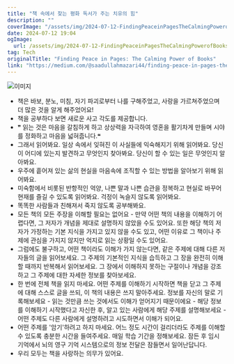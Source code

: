 ```yaml
---
title: "책 속에서 찾는 평화 독서가 주는 치유의 힘"
description: ""
coverImage: "/assets/img/2024-07-12-FindingPeaceinPagesTheCalmingPowerofBooks_0.png"
date: 2024-07-12 19:04
ogImage:
  url: /assets/img/2024-07-12-FindingPeaceinPagesTheCalmingPowerofBooks_0.png
tag: Tech
originalTitle: "Finding Peace in Pages: The Calming Power of Books"
link: "https://medium.com/@saadullahmazari44/finding-peace-in-pages-the-calming-power-of-books-b8651d9597a6"
---
```


![이미지](/assets/img/2024-07-12-FindingPeaceinPagesTheCalmingPowerofBooks_0.png)

- 책은 바보, 분노, 미침, 자기 파괴로부터 나를 구해주었고, 사랑을 가르쳐주었으며 더 많은 것을 알게 해주었어요!
- 책을 공부하다 보면 새로운 사고 각도를 제공합니다.
- ❞ 읽는 것은 마음을 갈침하게 하고 상상력을 자극하여 영혼을 활기차게 만들며 시야를 정화하고 마음을 넓혀줍니다.❝
- 그래서 읽어봐요. 일상 속에서 잊혀진 이 사실들에 익숙해지기 위해 읽어봐요. 당신이 어디에 있는지 발견하고 무엇인지 찾아봐요. 당신이 할 수 있는 일은 무엇인지 알아봐요.
- 우주에 흩어져 있는 삶의 현실을 마음속에 조직할 수 있는 방법을 알아보기 위해 읽어봐요.
- 미숙함에서 비롯된 반항적인 억양, 나쁜 말과 나쁜 습관을 정복하고 현실로 바꾸어 현재를 즐길 수 있도록 읽어봐요. 걱정이 녹슬지 않도록 읽어봐요.
- 똑똑한 사람들과 친해져서 죽지 않도록 공부해봐요.
- 모든 책의 모든 주장을 이해할 필요는 없어요 - 만약 어떤 책의 내용을 이해하기 어렵다면, 그 저자가 개념을 제대로 설명하지 않았을 수도 있어요. 또한 해당 책의 저자가 가정하는 기본 지식을 가지고 있지 않을 수도 있고, 어떤 이유로 그 책이나 주제에 관심을 가지지 않지만 억지로 읽는 상황일 수도 있어요.
- 그럼에도 불구하고, 어떤 책이라도 이해가 가지 않는다면, 같은 주제에 대해 다른 저자들의 글을 읽어보세요. 그 주제의 기본적인 지식을 습득하고 그 장을 완전히 이해할 때까지 반복해서 읽어보세요. 그 장에서 이해하지 못하는 구절이나 개념을 강조하고 그 주제에 대한 자세한 정보를 찾아보세요.
- 한 번에 전체 책을 읽지 마세요. 어떤 주제를 이해하기 시작하면 책을 닫고 그 주제에 대해 스스로 글을 쓰되, 이 책의 내용은 쓰지 말아주세요. 정보를 자신의 말로 기록해보세요 - 읽는 것만큼 쓰는 것에서도 이해가 얻어지기 때문이에요 - 해당 정보를 이해하기 시작했다고 자신한 후, 알고 있는 사람에게 해당 주제를 설명해보세요 - 어떤 주제도 다른 사람에게 설명하려고 시도하면서 이해가 되어요.
- 어떤 주제를 '암기'하려고 하지 마세요. 어느 정도 시간이 걸리더라도 주제를 이해할 수 있도록 충분한 시간을 들여주세요. 매일 학습 기간을 정해보세요. 잠든 후 임시 기억에서 뇌의 영구 기억 시스템으로의 정보 전달은 잠들면서 일어난답니다.
- 우리 모두는 책을 사랑하는 의무가 있어요.
